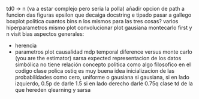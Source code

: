 td0 -> n (va a estar complejo pero seria la polla)
añadir opcion de path a funcion das figuras
epsilon que decaiga
docstring e tipado 
pasar a gallego
boxplot
politica
cuantos bins
n
los mismos para las tres cosas?
varios hiperparametros mismo plot
convolucionar plot gausiana
montecarlo first y n visit
bias
aspectos generales:
 - herencia
 - parametros plot
causalidad mdp temporal diference versus monte carlo (you are the estimator)
sarsa expected
representacion de los datos simbólica no tiene relación
concepto politica como algo filosofico en el codigo
clase polica ostiq es muy buena idea
inicializacion de las probabilídades como cero, uniforme o gausiana
si gausiana, si en lado izquierdo, 0.5p de darle 1.5 si en lado derecho darle 0.75q
clase td de la que hereden qlearning y sarsa
